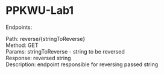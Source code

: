 # PPKWU-Lab1

Endpoints:

Path: reverse/{stringToReverse}  
Method: GET  
Params: stringToReverse - string to be reversed  
Response: reversed string  
Description: endpoint responsible for reversing passed string  

